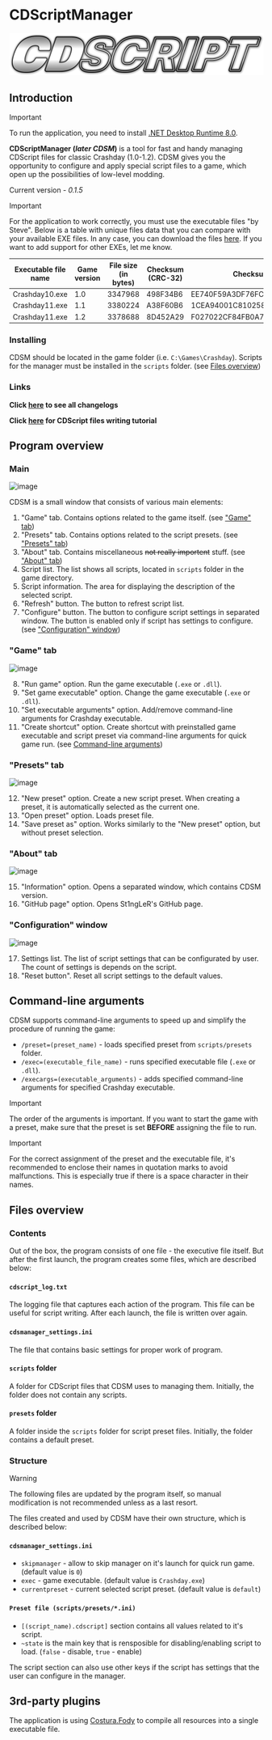 # CDScriptManager
![CDScript](https://github.com/St1ngLeR/CDScriptManager/blob/master/CDScript_Logo1.png?raw=true)
## Introduction
> [!IMPORTANT]
> To run the application, you need to install [.NET Desktop Runtime 8.0](https://dotnet.microsoft.com/en-us/download/dotnet/8.0).

**CDScriptManager (*later CDSM*)** is a tool for fast and handy managing CDScript files for classic Crashday (1.0-1.2). CDSM gives you the opportunity to configure and apply special script files to a game, which open up the possibilities of low-level modding.

Current version - *0.1.5*

> [!IMPORTANT]
> For the application to work correctly, you must use the executable files "by Steve". Below is a table with unique files data that you can compare with your available EXE files. In any case, you can download the files [here](https://drive.usercontent.google.com/u/0/uc?id=0B5YihDSzcD-aYlJPVEROVG5fS3c&export=download). If you want to add support for other EXEs, let me know.

| Executable file name  | Game version | File size (in bytes) | Checksum (CRC-32) | Checksum (MD-5) |
| --------------------- | ------------ | -------------------- | ----------------- | --------------- |
| Crashday10.exe | 1.0 | 3347968 | 498F34B6 | EE740F59A3DF76FC68159758A7D78055
| Crashday11.exe | 1.1 | 3380224 | A38F60B6 | 1CEA94001C8102582A5C007BDF765646
| Crashday11.exe | 1.2 | 3378688 | 8D452A29 | F027022CF84FB0A7A9DB9770545346B9

### Installing
CDSM should be located in the game folder (i.e. `C:\Games\Crashday`). Scripts for the manager must be installed in the `scripts` folder. (see [Files overview](#files-overview))

### Links
**Click [here](CHANGELOGS.md) to see all changelogs**

**Click [here](SCRIPT.md) for CDScript files writing tutorial**

## Program overview
### Main
![image](https://github.com/St1ngLeR/CDScriptManager/assets/63962772/d80fa094-8417-4874-88ad-1a4675a70413)

CDSM is a small window that consists of various main elements:
1. "Game" tab. Contains options related to the game itself. (see ["Game" tab](#game-tab))
2. "Presets" tab. Contains options related to the script presets. (see ["Presets" tab](#presets-tab))
3. "About" tab. Contains miscellaneous ~~not really importent~~ stuff. (see ["About" tab](#about-tab))
4. Script list. The list shows all scripts, located in `scripts` folder in the game directory.
5. Script information. The area for displaying the description of the selected script.
6. "Refresh" button. The button to refrest script list.
7. "Configure" button. The button to configure script settings in separated window. The button is enabled only if script has settings to configure. (see ["Configuration" window](#configuration-window))
### "Game" tab
![image](https://github.com/user-attachments/assets/e796549b-9e48-476d-b5a0-d539974d55ba)

8. "Run game" option. Run the game executable (`.exe` or `.dll`).
9. "Set game executable" option. Change the game executable (`.exe` or `.dll`).
10. "Set executable arguments" option. Add/remove command-line arguments for Crashday executable.
11. "Create shortcut" option. Create shortcut with preinstalled game executable and script preset via command-line arguments for quick game run. (see [Command-line arguments](#command-line-arguments))
### "Presets" tab
![image](https://github.com/user-attachments/assets/9d25a6a2-f9e9-4e6a-bf43-2665bc351d1b)

12. "New preset" option. Create a new script preset. When creating a preset, it is automatically selected as the current one.
13. "Open preset" option. Loads preset file.
14. "Save preset as" option. Works similarly to the "New preset" option, but without preset selection.
### "About" tab
![image](https://github.com/user-attachments/assets/705481c3-ade2-45f1-899e-5c4427b1c41b)

15. "Information" option. Opens a separated window, which contains CDSM version.
16. "GitHub page" option. Opens St1ngLeR's GitHub page.
### "Configuration" window
![image](https://github.com/user-attachments/assets/19f68984-5beb-4bc3-adc4-594a67cdb96f)

17. Settings list. The list of script settings that can be configurated by user. The count of settings is depends on the script.
18. "Reset button". Reset all script settings to the default values.

## Command-line arguments
CDSM supports command-line arguments to speed up and simplify the procedure of running the game:
- `/preset=(preset_name)` - loads specified preset from `scripts/presets` folder.
- `/exec=(executable_file_name)` - runs specified executable file (`.exe` or `.dll`).
- `/execargs=(executable_arguments)` - adds specified command-line arguments for specified Crashday executable.
> [!IMPORTANT]
> The order of the arguments is important. If you want to start the game with a preset, make sure that the preset is set **BEFORE** assigning the file to run.

> [!IMPORTANT]
> For the correct assignment of the preset and the executable file, it's recommended to enclose their names in quotation marks to avoid malfunctions. This is especially true if there is a space character in their names.

## Files overview
### Contents
Out of the box, the program consists of one file - the executive file itself. But after the first launch, the program creates some files, which are described below:
#### `cdscript_log.txt`
The logging file that captures each action of the program. This file can be useful for script writing. After each launch, the file is written over again.
#### `cdsmanager_settings.ini`
The file that contains basic settings for proper work of program.
#### `scripts` folder
A folder for CDScript files that CDSM uses to managing them. Initially, the folder does not contain any scripts.
#### `presets` folder
A folder inside the `scripts` folder for script preset files. Initially, the folder contains a default preset.
### Structure
> [!WARNING]
> The following files are updated by the program itself, so manual modification is not recommended unless as a last resort.

The files created and used by CDSM have their own structure, which is described below:
#### `cdsmanager_settings.ini`
- `skipmanager` - allow to skip manager on it's launch for quick run game. (default value is `0`)
- `exec` - game executable. (default value is `Crashday.exe`)
- `currentpreset` - current selected script preset. (default value is `default`)
#### `Preset file (scripts/presets/*.ini)`
- `[(script_name).cdscript]` section contains all values related to it's script.
- `~state` is the main key that is rensposible for disabling/enabling script to load. (`false` - disable, `true` - enable)

The script section can also use other keys if the script has settings that the user can configure in the manager.

## 3rd-party plugins
The application is using [Costura.Fody](https://github.com/Fody/Costura/) to compile all resources into a single executable file.
